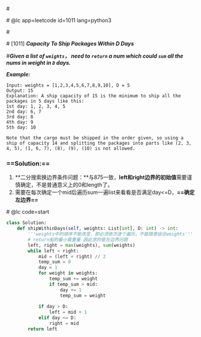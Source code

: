 \#

\# @lc app=leetcode id=1011 lang=python3

\#

\# [1011] ***Capacity To Ship Packages Within D Days***

*\#**Given a list of `weights`， need to `return` a num which could `sum` all the nums in weight in `D` days.*** 

***Example:***

```
Input: weights = [1,2,3,4,5,6,7,8,9,10], D = 5
Output: 15
Explanation: A ship capacity of 15 is the minimum to ship all the packages in 5 days like this:
1st day: 1, 2, 3, 4, 5
2nd day: 6, 7
3rd day: 8
4th day: 9
5th day: 10

Note that the cargo must be shipped in the order given, so using a ship of capacity 14 and splitting the packages into parts like (2, 3, 4, 5), (1, 6, 7), (8), (9), (10) is not allowed.
```

### ==Solution:==

1. **二分搜索换边界条件问题：**与875一致，**left和right边界的初始值**需要谨慎确定，不是普通意义上的0和length了。
2. 需要在每次确定一个mid后遍历sum一遍list来看看是否满足day<=D，**==确定左边界==**

\# @lc code=start

```python
class Solution:
    def shipWithinDays(self, weights: List[int], D: int) -> int:
        '''weights中的顺序不能改变，即必须依次逐个遍历，不能随意组合weights'''
        # return船的最小载重量 因此求的是左边界问题
        left, right = max(weights), sum(weights)
        while left < right:
            mid = (left + right) // 2
            temp_sum = 0
            day = 1
            for weight in weights:
                temp_sum += weight
                if temp_sum > mid:
                    day += 1
                    temp_sum = weight
            
            if day > D:
                left = mid + 1
            elif day <= D:
                right = mid
        return left
```

